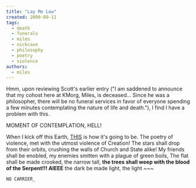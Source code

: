 ```yaml
---
title: "Lay Me Low"
created: 2000-09-11
tags: 
  - death
  - funerals
  - miles
  - nickcave
  - philosophy
  - poetry
  - violence
authors: 
  - miles
---
```


Hmm, upon reviewing Scott's earlier entry ("I am saddened to announce that my cohost here at KMorg, Miles, is deceased... Since he was a philosopher, there will be no funeral services in favor of everyone spending a few minutes contemplating the nature of life and death."), I find I have a problem with this.

MOMENT OF CONTEMPLATION, HELL!

When I kick off this Earth, [THIS](http://www.nick-cave.com/songbook/lay_me_low.htm) is how it's going to be. The poetry of violence, met with the utmost violence of Creation! The stars shall drop from their orbits, crushing the walls of Church and State alike! My friends shall be enobled, my enemies smitten with a plague of green boils, The flat shall be made crooked, the narrow tall, **the trees shall weep with the blood of the Serpent!!! AIEEE** the dark be made light, the light ~~~

`NO CARRIER_`
